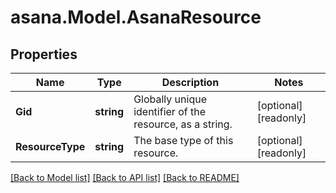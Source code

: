 
# asana.Model.AsanaResource

## Properties

Name | Type | Description | Notes
------------ | ------------- | ------------- | -------------
**Gid** | **string** | Globally unique identifier of the resource, as a string. | [optional] [readonly] 
**ResourceType** | **string** | The base type of this resource. | [optional] [readonly] 

[[Back to Model list]](../README.md#documentation-for-models)
[[Back to API list]](../README.md#documentation-for-api-endpoints)
[[Back to README]](../README.md)

